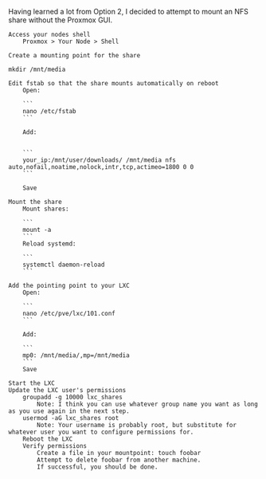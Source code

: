 Having learned a lot from Option 2, I decided to attempt to mount an NFS share without the Proxmox GUI.

    Access your nodes shell
        Proxmox > Your Node > Shell
    
    Create a mounting point for the share

```
mkdir /mnt/media
```




    Edit fstab so that the share mounts automatically on reboot
        Open: 
        
        ```
        nano /etc/fstab
        ```
        
        Add: 
        

        ```
        your_ip:/mnt/user/downloads/ /mnt/media nfs auto,nofail,noatime,nolock,intr,tcp,actimeo=1800 0 0
        ```
        
        Save
    
    Mount the share
        Mount shares: 
        
        ```
        mount -a
        ```
        Reload systemd: 
        
        ```
        systemctl daemon-reload
        ```
        
    Add the pointing point to your LXC
        Open:

        ```
        nano /etc/pve/lxc/101.conf
        ```
        
        Add: 
        
        ```
        mp0: /mnt/media/,mp=/mnt/media
        ```
        Save
    
    Start the LXC
    Update the LXC user's permissions
        groupadd -g 10000 lxc_shares
            Note: I think you can use whatever group name you want as long as you use again in the next step.
        usermod -aG lxc_shares root
            Note: Your username is probably root, but substitute for whatever user you want to configure permissions for.
        Reboot the LXC
        Verify permissions
            Create a file in your mountpoint: touch foobar
            Attempt to delete foobar from another machine.
            If successful, you should be done.
